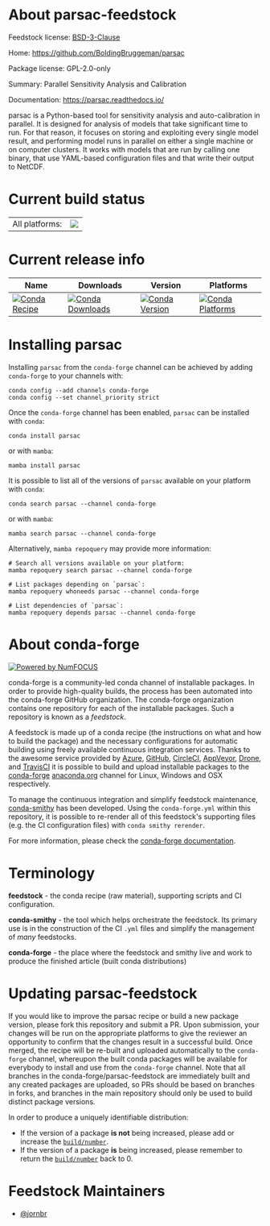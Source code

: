About parsac-feedstock
======================

Feedstock license: [BSD-3-Clause](https://github.com/conda-forge/parsac-feedstock/blob/main/LICENSE.txt)

Home: https://github.com/BoldingBruggeman/parsac

Package license: GPL-2.0-only

Summary: Parallel Sensitivity Analysis and Calibration

Documentation: https://parsac.readthedocs.io/

parsac is a Python-based tool for sensitivity analysis and auto-calibration in parallel.
It is designed for analysis of models that take significant time to run. For that reason,
it focuses on storing and exploiting every single model result, and performing model
runs in parallel on either a single machine or on computer clusters. It works with
models that are run by calling one binary, that use YAML-based configuration files
and that write their output to NetCDF.


Current build status
====================


<table><tr><td>All platforms:</td>
    <td>
      <a href="https://dev.azure.com/conda-forge/feedstock-builds/_build/latest?definitionId=25864&branchName=main">
        <img src="https://dev.azure.com/conda-forge/feedstock-builds/_apis/build/status/parsac-feedstock?branchName=main">
      </a>
    </td>
  </tr>
</table>

Current release info
====================

| Name | Downloads | Version | Platforms |
| --- | --- | --- | --- |
| [![Conda Recipe](https://img.shields.io/badge/recipe-parsac-green.svg)](https://anaconda.org/conda-forge/parsac) | [![Conda Downloads](https://img.shields.io/conda/dn/conda-forge/parsac.svg)](https://anaconda.org/conda-forge/parsac) | [![Conda Version](https://img.shields.io/conda/vn/conda-forge/parsac.svg)](https://anaconda.org/conda-forge/parsac) | [![Conda Platforms](https://img.shields.io/conda/pn/conda-forge/parsac.svg)](https://anaconda.org/conda-forge/parsac) |

Installing parsac
=================

Installing `parsac` from the `conda-forge` channel can be achieved by adding `conda-forge` to your channels with:

```
conda config --add channels conda-forge
conda config --set channel_priority strict
```

Once the `conda-forge` channel has been enabled, `parsac` can be installed with `conda`:

```
conda install parsac
```

or with `mamba`:

```
mamba install parsac
```

It is possible to list all of the versions of `parsac` available on your platform with `conda`:

```
conda search parsac --channel conda-forge
```

or with `mamba`:

```
mamba search parsac --channel conda-forge
```

Alternatively, `mamba repoquery` may provide more information:

```
# Search all versions available on your platform:
mamba repoquery search parsac --channel conda-forge

# List packages depending on `parsac`:
mamba repoquery whoneeds parsac --channel conda-forge

# List dependencies of `parsac`:
mamba repoquery depends parsac --channel conda-forge
```


About conda-forge
=================

[![Powered by
NumFOCUS](https://img.shields.io/badge/powered%20by-NumFOCUS-orange.svg?style=flat&colorA=E1523D&colorB=007D8A)](https://numfocus.org)

conda-forge is a community-led conda channel of installable packages.
In order to provide high-quality builds, the process has been automated into the
conda-forge GitHub organization. The conda-forge organization contains one repository
for each of the installable packages. Such a repository is known as a *feedstock*.

A feedstock is made up of a conda recipe (the instructions on what and how to build
the package) and the necessary configurations for automatic building using freely
available continuous integration services. Thanks to the awesome service provided by
[Azure](https://azure.microsoft.com/en-us/services/devops/), [GitHub](https://github.com/),
[CircleCI](https://circleci.com/), [AppVeyor](https://www.appveyor.com/),
[Drone](https://cloud.drone.io/welcome), and [TravisCI](https://travis-ci.com/)
it is possible to build and upload installable packages to the
[conda-forge](https://anaconda.org/conda-forge) [anaconda.org](https://anaconda.org/)
channel for Linux, Windows and OSX respectively.

To manage the continuous integration and simplify feedstock maintenance,
[conda-smithy](https://github.com/conda-forge/conda-smithy) has been developed.
Using the ``conda-forge.yml`` within this repository, it is possible to re-render all of
this feedstock's supporting files (e.g. the CI configuration files) with ``conda smithy rerender``.

For more information, please check the [conda-forge documentation](https://conda-forge.org/docs/).

Terminology
===========

**feedstock** - the conda recipe (raw material), supporting scripts and CI configuration.

**conda-smithy** - the tool which helps orchestrate the feedstock.
                   Its primary use is in the construction of the CI ``.yml`` files
                   and simplify the management of *many* feedstocks.

**conda-forge** - the place where the feedstock and smithy live and work to
                  produce the finished article (built conda distributions)


Updating parsac-feedstock
=========================

If you would like to improve the parsac recipe or build a new
package version, please fork this repository and submit a PR. Upon submission,
your changes will be run on the appropriate platforms to give the reviewer an
opportunity to confirm that the changes result in a successful build. Once
merged, the recipe will be re-built and uploaded automatically to the
`conda-forge` channel, whereupon the built conda packages will be available for
everybody to install and use from the `conda-forge` channel.
Note that all branches in the conda-forge/parsac-feedstock are
immediately built and any created packages are uploaded, so PRs should be based
on branches in forks, and branches in the main repository should only be used to
build distinct package versions.

In order to produce a uniquely identifiable distribution:
 * If the version of a package **is not** being increased, please add or increase
   the [``build/number``](https://docs.conda.io/projects/conda-build/en/latest/resources/define-metadata.html#build-number-and-string).
 * If the version of a package **is** being increased, please remember to return
   the [``build/number``](https://docs.conda.io/projects/conda-build/en/latest/resources/define-metadata.html#build-number-and-string)
   back to 0.

Feedstock Maintainers
=====================

* [@jornbr](https://github.com/jornbr/)

